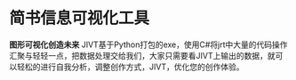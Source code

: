 # 简书信息可视化工具

**图形可视化创造未来**
JIVT基于Python打包的exe，使用C#将jrt中大量的代码操作汇聚与轻轻一点，把数据处理交给我们，大家只需要看JIVT上输出的数据，就可以轻松的进行自我分析，调整创作方式，JIVT，优化您的创作体验。
